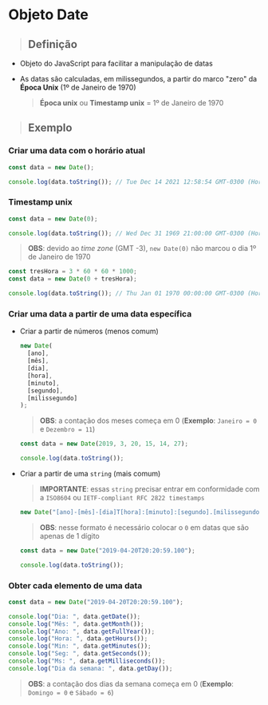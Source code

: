 # Objeto Date

> ## Definição

* Objeto do JavaScript para facilitar a manipulação de datas

* As datas são calculadas, em milissegundos, a partir do marco "zero" da **Época Unix** (1º de Janeiro de 1970)

  > **Época unix** ou **Timestamp unix** = 1º de Janeiro de 1970

> ## Exemplo

### Criar uma data com o horário atual

```js
const data = new Date();

console.log(data.toString()); // Tue Dec 14 2021 12:58:54 GMT-0300 (Horário Padrão de Brasília)
```

###  Timestamp unix

```js
const data = new Date(0);

console.log(data.toString()); // Wed Dec 31 1969 21:00:00 GMT-0300 (Horário Padrão de Brasília)
```

> **OBS**: devido ao *time zone* (GMT -3), `new Date(0)` não marcou o dia 1º de Janeiro de 1970

```js
const tresHora = 3 * 60 * 60 * 1000;
const data = new Date(0 + tresHora);

console.log(data.toString()); // Thu Jan 01 1970 00:00:00 GMT-0300 (Horário Padrão de Brasília)
```

### Criar uma data a partir de uma data específica

* Criar a partir de números (menos comum)

  ```js
  new Date(
    [ano],
    [mês],
    [dia],
    [hora],
    [minuto],
    [segundo],
    [milissegundo]
  );
  ```

  > **OBS**: a contação dos meses começa em 0 (**Exemplo**: `Janeiro = 0` e `Dezembro = 11`)

  ```js
  const data = new Date(2019, 3, 20, 15, 14, 27);

  console.log(data.toString());
  ```

* Criar a partir de uma `string` (mais comum)

  > **IMPORTANTE**: essas `string` precisar entrar em conformidade com a `ISO8604` ou `IETF-compliant RFC 2822 timestamps`

  ```js
  new Date("[ano]-[mês]-[dia]T[hora]:[minuto]:[segundo].[milissegundo]");
  ```

  > **OBS**: nesse formato é necessário colocar o `0` em datas que são apenas de 1 dígito

  ```js
  const data = new Date("2019-04-20T20:20:59.100");

  console.log(data.toString());
  ```

### Obter cada elemento de uma data

```js
const data = new Date("2019-04-20T20:20:59.100");

console.log("Dia: ", data.getDate());
console.log("Mês: ", data.getMonth());
console.log("Ano: ", data.getFullYear());
console.log("Hora: ", data.getHours());
console.log("Min: ", data.getMinutes());
console.log("Seg: ", data.getSeconds());
console.log("Ms: ", data.getMilliseconds());
console.log("Dia da semana: ", data.getDay());
```

> **OBS**: a contação dos dias da semana começa em 0 (**Exemplo**: `Domingo = 0` e `Sábado = 6`)